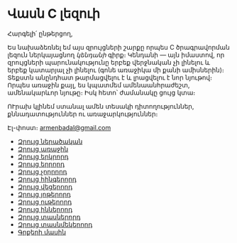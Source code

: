 # Վասն C լեզուի

Հարգելի՛ ընթերցող,

Ես նախաձեռնել եմ այս զրույցների շարքը որպես C ծրագրավորման լեզուն ներկայացնող *կենդանի* գիրք։ Կենդանի ― այն իմաստով, որ զրույցների պարունակությունը երբեք վերջնական չի լինելու և երբեք կատարյալ չի լինելու (գոնե առաջիկա մի քանի ամիսներին)։ Տեքստն անընդհատ թարմացվելու է և լրացվելու է նոր նյութով։ Որպես առաջին քայլ, ես կպատմեմ ամենաանհրաժեշտ, ամենակարևոր նյութը։ Իսկ հետո՝ ժամանակը ցույց կտա։

ՈՒրախ կլինեմ ստանալ ամեն տեսակի դիտողություններ, քննադատություններ ու առաջարկություններ։

Էլ-փոստ։ armenbadal@gmail.com

* [Զրույց ներածական](chapter00.md)
* [Զրույց առաջին](chapter01.md)
* [Զրույց երկրորդ](chapter02.md)
* [Զրույց երրորդ](chapter03.md)
* [Զրույց չորրորդ](chapter04.md)
* [Զրույց հինգերորդ](chapter05.md)
* [Զրույց վեցերորդ](chapter06.md)
* [Զրույց յոթերորդ](chapter07.md)
* [Զրույց ութերորդ](chapter08.md)
* [Զրույց իններորդ](chapter09.md)
* [Զրույց տասներորդ](chapter10.md)
* [Զրույց տասնմեկերորդ](chapter11.md)
* [Գրքերի մասին](chapter99.md)

